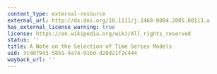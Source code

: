 ```yaml
---
content_type: external-resource
external_url: http://dx.doi.org/10.1111/j.1468-0084.2005.00113.x
has_external_license_warning: true
license: https://en.wikipedia.org/wiki/All_rights_reserved
status: ''
title: A Note on the Selection of Time Series Models
uid: 3cdd7943-5851-4a74-91bd-d28d21f2c444
wayback_url: ''
---
```

